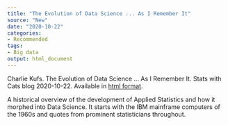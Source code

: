 ```yaml
---
title: "The Evolution of Data Science ... As I Remember It"
source: "New"
date: "2020-10-22"
categories:
- Recommended
tags:
- Big data
output: html_document
---
```


Charlie Kufs. The Evolution of Data Science ... As I Remember It. Stats with Cats blog 2020-10-22. Available in [html format](https://statswithcats.net/2020/10/22/the-evolution-of-data-science-as-i-remember-it/).

<!---more--->

A historical overview of the development of Applied Statistics and how it morphed into Data Science. It starts with the IBM mainframe computers of the 1960s and quotes from prominent statisticians throughout.
